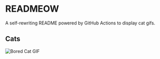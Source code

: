 # READMEOW

A self-rewriting README powered by GitHub Actions to display cat gifs.

## Cats

![Bored Cat GIF](https://media1.giphy.com/media/v1.Y2lkPTlhY2QwMmRhNGp3bHZsZjY3ZW9rNnVydGs1ejRmNXllcXAzYzVmaXgzZTJqNW0wdCZlcD12MV9naWZzX3NlYXJjaCZjdD1n/mlvseq9yvZhba/200.gif)
